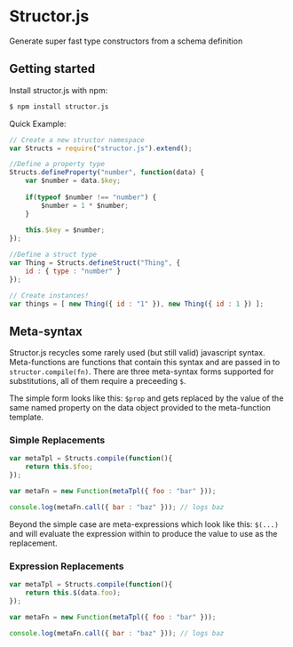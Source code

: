 # Structor.js

Generate super fast type constructors from a schema definition

## Getting started

Install structor.js with npm:

```sh
$ npm install structor.js
```
Quick Example:
```javascript
// Create a new structor namespace
var Structs = require("structor.js").extend();

//Define a property type
Structs.defineProperty("number", function(data) {
    var $number = data.$key;
    
    if(typeof $number !== "number") {
        $number = 1 * $number;
    }
    
    this.$key = $number;
});

//Define a struct type
var Thing = Structs.defineStruct("Thing", {
    id : { type : "number" }
});

// Create instances!
var things = [ new Thing({ id : "1" }), new Thing({ id : 1 }) ];
```

## Meta-syntax

Structor.js recycles some rarely used (but still valid) javascript syntax. Meta-functions are functions that contain this syntax and are passed in to `structor.compile(fn)`. There are three meta-syntax forms supported for substitutions, all of them require a preceeding `$`.

The simple form looks like this: `$prop` and gets replaced by the value of the same named property on the data object provided to the meta-function template.
### Simple Replacements
```javascript
var metaTpl = Structs.compile(function(){
    return this.$foo;
});

var metaFn = new Function(metaTpl({ foo : "bar" }));

console.log(metaFn.call({ bar : "baz" })); // logs baz
```
Beyond the simple case are meta-expressions which look like this: `$(...)` and will evaluate the expression within to produce the value to use as the replacement.
### Expression Replacements
```javascript
var metaTpl = Structs.compile(function(){
    return this.$(data.foo);
});

var metaFn = new Function(metaTpl({ foo : "bar" }));

console.log(metaFn.call({ bar : "baz" })); // logs baz
```
